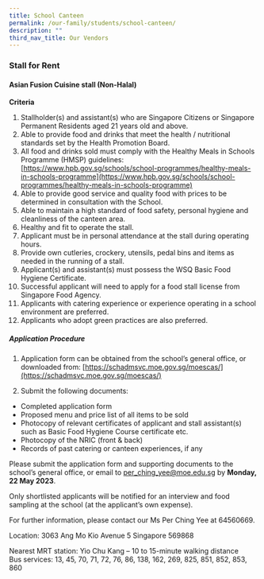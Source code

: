 ```yaml
---
title: School Canteen
permalink: /our-family/students/school-canteen/
description: ""
third_nav_title: Our Vendors
---
```

### Stall for Rent

#### Asian Fusion Cuisine stall (Non-Halal)

**Criteria**
1.	Stallholder(s) and assistant(s) who are Singapore Citizens or Singapore Permanent Residents aged 21 years old and above.
2.	Able to provide food and drinks that meet the health / nutritional standards set by the Health Promotion Board.
3.	All food and drinks sold must comply with the Healthy Meals in Schools Programme (HMSP) guidelines:
[https://www.hpb.gov.sg/schools/school-programmes/healthy-meals-in-schools-programme](https://www.hpb.gov.sg/schools/school-programmes/healthy-meals-in-schools-programme)
4.	Able to provide good service and quality food with prices to be determined in consultation with the School.
5.	Able to maintain a high standard of food safety, personal hygiene and cleanliness of the canteen area.
6.	Healthy and fit to operate the stall.
7.	Applicant must be in personal attendance at the stall during operating hours.
8.	Provide own cutleries, crockery, utensils, pedal bins and items as needed in the running of a stall.
9.	Applicant(s) and assistant(s) must possess the WSQ Basic Food Hygiene Certificate.
10.	Successful applicant will need to apply for a food stall license from Singapore Food Agency.
11.	Applicants with catering experience or experience operating in a school environment are preferred.
12.	Applicants who adopt green practices are also preferred.

##### Application Procedure
1.	Application form can be obtained from the school’s general office, or downloaded from:
[https://schadmsvc.moe.gov.sg/moescas/](https://schadmsvc.moe.gov.sg/moescas/)

2.	Submit the following documents:
* Completed application form
* Proposed menu and price list of all items to be sold
* Photocopy of relevant certificates of applicant and stall assistant(s) such as Basic Food Hygiene Course certificate etc. 
* Photocopy of the NRIC (front &amp; back)  
* Records of past catering or canteen experiences, if any

Please submit the application form and supporting documents to the school’s general office, or email to per_ching_yee@moe.edu.sg by **Monday, 22 May 2023**.

Only shortlisted applicants will be notified for an interview and food sampling at the school (at the applicant’s own expense).

For further information, please contact our Ms Per Ching Yee at 64560669.

Location:
3063 Ang Mo Kio Avenue 5 Singapore 569868

Nearest MRT station: Yio Chu Kang – 10 to 15-minute walking distance
<br>
Bus services: 13, 45, 70, 71, 72, 76, 86, 138, 162, 269, 825, 851, 852, 853, 860